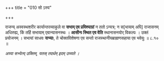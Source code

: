 +++
title = "010 सो ऽस्य"

+++

राजन्य् अस्वस्थशरीर कार्यान्तरव्याकुले वा **सभाम् एव प्रविश्याग्रां** न ततो ऽन्यत्र; न स[भायाम् अपि] राजासनम् अधिरुह्य, किं तर्हि सभायाम् एवान्यासनस्थः । **आसीनः स्थित एव वेति** स्थानासनयोर् विकल्पः । उक्तं प्रयोजनम् । सभायां साधवः **सभ्याः**, ते चोक्तविशेषणा एव सन्तो राजस्थानीयब्राह्मणसहाया एव भवेयुः ॥ ८.१० ॥

_अग्र्या सभ्येत्य् उक्तिम्, यतस् तदर्थम् इदम् उच्यते ।_